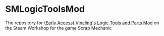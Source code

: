 # SMLogicToolsMod
The repository for [(Early Access) Vincling's Logic Tools and Parts Mod](https://steamcommunity.com/sharedfiles/filedetails/?id=2817316401) on the Steam Workshop for the game Scrap Mechanic
